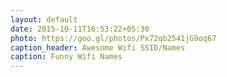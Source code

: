 ```yaml
---
layout: default
date: 2015-10-11T16:53:22+05:30
photo: https://goo.gl/photos/Px72qb2541jG9oq67
caption_header: Awesome Wifi SSID/Names
caption: Funny Wifi Names
---
```

